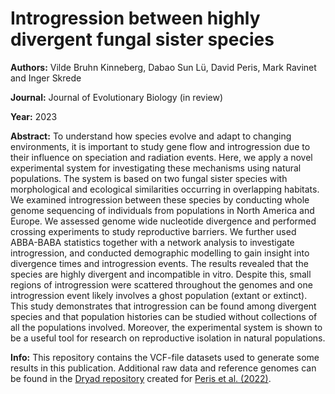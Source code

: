 # Introgression between highly divergent fungal sister species

__Authors:__ Vilde Bruhn Kinneberg, Dabao Sun Lü, David Peris, Mark Ravinet and Inger Skrede

__Journal:__ Journal of Evolutionary Biology (in review)

__Year:__ 2023  

__Abstract:__ To understand how species evolve and adapt to changing environments, it is important to study gene flow and introgression due to their influence on speciation and radiation events. Here, we apply a novel experimental system for investigating these mechanisms using natural populations. The system is based on two fungal sister species with morphological and ecological similarities occurring in overlapping habitats. We examined introgression between these species by conducting whole genome sequencing of individuals from populations in North America and Europe. We assessed genome wide nucleotide divergence and performed crossing experiments to study reproductive barriers. We further used ABBA-BABA statistics together with a network analysis to investigate introgression, and conducted demographic modelling to gain insight into divergence times and introgression events. The results revealed that the species are highly divergent and incompatible in vitro. Despite this, small regions of introgression were scattered throughout the genomes and one introgression event likely involves a ghost population (extant or extinct). This study demonstrates that introgression can be found among divergent species and that population histories can be studied without collections of all the populations involved. Moreover, the experimental system is shown to be a useful tool for research on reproductive isolation in natural populations.

__Info:__ This repository contains the VCF-file datasets used to generate some results in this publication. Additional raw data and reference genomes can be found in the [Dryad repository](https://datadryad.org/stash/dataset/doi:10.5061/dryad.fxpnvx0t4) created for [Peris et al. (2022)](https://journals.plos.org/plosgenetics/article?id=10.1371/journal.pgen.1010097). 
